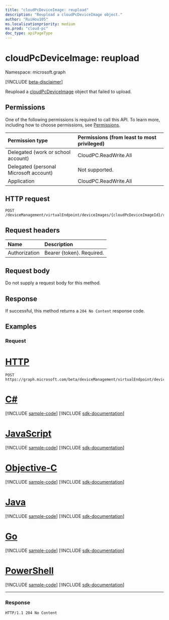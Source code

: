 ```yaml
---
title: "cloudPcDeviceImage: reupload"
description: "Reupload a cloudPcDeviceImage object."
author: "RuiHou105"
ms.localizationpriority: medium
ms.prod: "cloud-pc"
doc_type: apiPageType
---
```


# cloudPcDeviceImage: reupload

Namespace: microsoft.graph

[!INCLUDE [beta-disclaimer](../../includes/beta-disclaimer.md)]

Reupload a [cloudPcDeviceImage](../resources/cloudpcdeviceimage.md) object that failed to upload.

## Permissions

One of the following permissions is required to call this API. To learn more, including how to choose permissions, see [Permissions](/graph/permissions-reference).

|Permission type|Permissions (from least to most privileged)|
|:---|:---|
|Delegated (work or school account)|CloudPC.ReadWrite.All|
|Delegated (personal Microsoft account)|Not supported.|
|Application|CloudPC.ReadWrite.All|

## HTTP request

<!-- {
  "blockType": "ignored"
}
-->

``` http
POST /deviceManagement/virtualEndpoint/deviceImages/{cloudPcDeviceImageId}/reupload
```

## Request headers

|Name|Description|
|:---|:---|
|Authorization|Bearer {token}. Required.|

## Request body

Do not supply a request body for this method.

## Response

If successful, this method returns a `204 No Content` response code.

## Examples

### Request


# [HTTP](#tab/http)
<!-- {
  "blockType": "request",
  "name": "reupload_deviceimages_from_virtualendpoint"
}
-->

``` http
POST https://graph.microsoft.com/beta/deviceManagement/virtualEndpoint/deviceImages/{cloudPcDeviceImageId}/reupload
```
# [C#](#tab/csharp)
[!INCLUDE [sample-code](../includes/snippets/csharp/reupload-deviceimages-from-virtualendpoint-csharp-snippets.md)]
[!INCLUDE [sdk-documentation](../includes/snippets/snippets-sdk-documentation-link.md)]

# [JavaScript](#tab/javascript)
[!INCLUDE [sample-code](../includes/snippets/javascript/reupload-deviceimages-from-virtualendpoint-javascript-snippets.md)]
[!INCLUDE [sdk-documentation](../includes/snippets/snippets-sdk-documentation-link.md)]

# [Objective-C](#tab/objc)
[!INCLUDE [sample-code](../includes/snippets/objc/reupload-deviceimages-from-virtualendpoint-objc-snippets.md)]
[!INCLUDE [sdk-documentation](../includes/snippets/snippets-sdk-documentation-link.md)]

# [Java](#tab/java)
[!INCLUDE [sample-code](../includes/snippets/java/reupload-deviceimages-from-virtualendpoint-java-snippets.md)]
[!INCLUDE [sdk-documentation](../includes/snippets/snippets-sdk-documentation-link.md)]

# [Go](#tab/go)
[!INCLUDE [sample-code](../includes/snippets/go/reupload-deviceimages-from-virtualendpoint-go-snippets.md)]
[!INCLUDE [sdk-documentation](../includes/snippets/snippets-sdk-documentation-link.md)]

# [PowerShell](#tab/powershell)
[!INCLUDE [sample-code](../includes/snippets/powershell/reupload-deviceimages-from-virtualendpoint-powershell-snippets.md)]
[!INCLUDE [sdk-documentation](../includes/snippets/snippets-sdk-documentation-link.md)]

---


### Response

<!-- {
  "blockType": "response",
  "truncated": true
}
-->

``` http
HTTP/1.1 204 No Content
```
